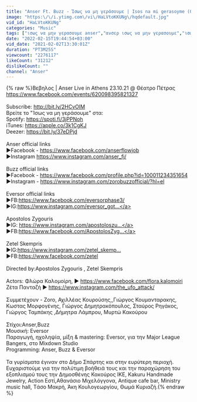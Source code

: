```yaml
---
title: "Anser Ft. Buzz - Ίσως να μη γεράσουμε | Isos na mi gerasoyme (Official music video) Prod.by Eversor"
image: "https:\/\/i.ytimg.com\/vi\/HaLVtoKKUNg\/hqdefault.jpg"
vid_id: "HaLVtoKKUNg"
categories: "Music"
tags: ["ισως να μην γερασουμε anser","ανσερ ισως να μην γερασουμε","ισως να μην γερασουμε ανσερ"]
date: "2022-02-15T19:44:54+03:00"
vid_date: "2021-02-02T13:30:01Z"
duration: "PT3M25S"
viewcount: "2276117"
likeCount: "31212"
dislikeCount: ""
channel: "Anser"
---
```

{% raw %}Βεβηλος | Anser Live in Athens 23.10.21 @ Θέατρο Πέτρας <br /><a rel="nofollow" target="blank" href="https://www.facebook.com/events/620098395821327">https://www.facebook.com/events/620098395821327</a><br /><br />Subscribe: <a rel="nofollow" target="blank" href="http://bit.ly/2HCvOIM​">http://bit.ly/2HCvOIM​</a><br />Βρείτε το &quot;Ίσως να μη γεράσουμε&quot; στα:<br />Spotify: <a rel="nofollow" target="blank" href="https://spoti.fi/3jPPNoh">https://spoti.fi/3jPPNoh</a><br />iTunes: <a rel="nofollow" target="blank" href="https://apple.co/3k1CgKJ">https://apple.co/3k1CgKJ</a><br />Deezer: <a rel="nofollow" target="blank" href="https://bit.ly/37eDPjd">https://bit.ly/37eDPjd</a><br /><br />Anser official links<br />►Facebook - <a rel="nofollow" target="blank" href="https://www.facebook.com/anserflowjob​">https://www.facebook.com/anserflowjob​</a><br />►Instagram  <a rel="nofollow" target="blank" href="https://www.instagram.com/anser_fj/​">https://www.instagram.com/anser_fj/​</a><br /><br />Buzz official links<br />►Facebook - <a rel="nofollow" target="blank" href="https://www.facebook.com/profile.php?id=100011234351654">https://www.facebook.com/profile.php?id=100011234351654</a><br />►Instagram - <a rel="nofollow" target="blank" href="https://www.instagram.com/zorobuzzofficial/?hl=el">https://www.instagram.com/zorobuzzofficial/?hl=el</a><br /><br />Eversor official links<br />►FB:<a rel="nofollow" target="blank" href="https://www.facebook.com/eversorphase3/​">https://www.facebook.com/eversorphase3/​</a><br />►IG:<a rel="nofollow" target="blank" href="https://www.instagram.com/eversor_got​...">https://www.instagram.com/eversor_got​...</a><br /><br />Apostolos Zygouris<br />►IG: <a rel="nofollow" target="blank" href="https://www.instagram.com/apostoloszu​...">https://www.instagram.com/apostoloszu​...</a><br />►FB:<a rel="nofollow" target="blank" href="https://www.facebook.com/ApostolosZyg​...">https://www.facebook.com/ApostolosZyg​...</a><br /><br />Zetel Skempris<br />►IG:<a rel="nofollow" target="blank" href="https://www.instagram.com/zetel_skemp...​">https://www.instagram.com/zetel_skemp...​</a><br />►FB:<a rel="nofollow" target="blank" href="https://www.facebook.com/zetel​">https://www.facebook.com/zetel​</a><br /><br />Directed by:Apostolos Zygouris , Zetel Skempris<br /><br />Actors:  Φλώρα Καλομοίρη,      ►  <a rel="nofollow" target="blank" href="https://www.facebook.com/flora.kalomoiri">https://www.facebook.com/flora.kalomoiri</a><br />               Ζέτα Πανταζή               ►  <a rel="nofollow" target="blank" href="https://www.instagram.com/the_ufo_attack/">https://www.instagram.com/the_ufo_attack/</a><br /><br />Συμμετέχουν - Zoro, Αχιλλέας Κουρούσης,,Γιώργος Κουμανταρακης, Κωστας Μορφογένης, Γιώργος Δημητρακόπουλος, Σταύρος Ρηγάκος, Γιώργος Ταμπάκης ,Δήμητρα Λάμπρου, Μυρτώ Κακούρου<br /><br />Στίχοι:Anser,Buzz<br />Μουσική: Eversor<br />Παραγωγή, ηχοληψία, μίξη &amp; mastering: Eversor, για την Major League Bangers, στο Mixdown Studio<br />Programming: Anser, Buzz &amp; Eversor<br /><br />Τα γυρίσματα έγιναν στο Δήμο Σπάρτης και στην ευρύτερη περιοχή.<br />Ευχαριστούμε για την πολύτιμη βοήθειά τους και την παραχώρηση του εξοπλισμού τους  την Δημοσθένης Κακούρος ΙΚΕ, Kakuru Handmade Jewelry, Action Εστί,Αθανάσιο Μιχελόγγονα, Antique cafe bar, Ministry music hall, Tάσο Μακρή, Άκη Κουλογεωργίου, Θωμά Κυριαζή.{% endraw %}
